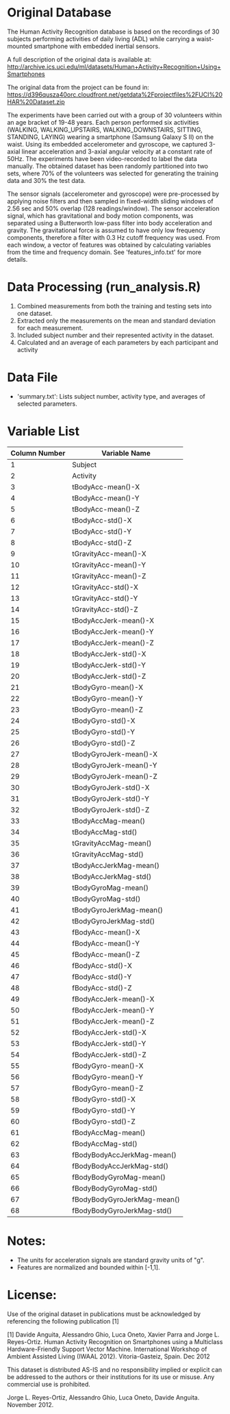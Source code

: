 Original Database
=============================================

The Human Activity Recognition database is based on the recordings of 30 subjects performing activities of daily living (ADL) while carrying a waist-mounted smartphone with embedded inertial sensors.


A full description of the original data is available at: 
http://archive.ics.uci.edu/ml/datasets/Human+Activity+Recognition+Using+Smartphones 

The original data from the project can be found in:
https://d396qusza40orc.cloudfront.net/getdata%2Fprojectfiles%2FUCI%20HAR%20Dataset.zip 

The experiments have been carried out with a group of 30 volunteers within an age bracket of 19-48 years. Each person performed six activities (WALKING, WALKING_UPSTAIRS, WALKING_DOWNSTAIRS, SITTING, STANDING, LAYING) wearing a smartphone (Samsung Galaxy S II) on the waist. Using its embedded accelerometer and gyroscope, we captured 3-axial linear acceleration and 3-axial angular velocity at a constant rate of 50Hz. The experiments have been video-recorded to label the data manually. The obtained dataset has been randomly partitioned into two sets, where 70% of the volunteers was selected for generating the training data and 30% the test data. 

The sensor signals (accelerometer and gyroscope) were pre-processed by applying noise filters and then sampled in fixed-width sliding windows of 2.56 sec and 50% overlap (128 readings/window). The sensor acceleration signal, which has gravitational and body motion components, was separated using a Butterworth low-pass filter into body acceleration and gravity. The gravitational force is assumed to have only low frequency components, therefore a filter with 0.3 Hz cutoff frequency was used. From each window, a vector of features was obtained by calculating variables from the time and frequency domain. See 'features_info.txt' for more details. 

Data Processing (run_analysis.R)
=========================================

1. Combined measurements from both the training and testing sets into one dataset. 
2. Extracted only the measurements on the mean and standard deviation for each measurement.
3. Included subject number and their represented activity in the dataset.
4. Calculated and an average of each parameters by each participant and activity 


Data File
=========================================

- 'summary.txt': Lists subject number, activity type, and averages of selected parameters.


Variable List
======================================

Column Number | Variable Name
--------------|-------------------
1|Subject
2|Activity
3|tBodyAcc-mean()-X
4|tBodyAcc-mean()-Y
5|tBodyAcc-mean()-Z
6|tBodyAcc-std()-X
7|tBodyAcc-std()-Y
8|tBodyAcc-std()-Z
9|tGravityAcc-mean()-X
10|tGravityAcc-mean()-Y
11|tGravityAcc-mean()-Z
12|tGravityAcc-std()-X
13|tGravityAcc-std()-Y
14|tGravityAcc-std()-Z
15|tBodyAccJerk-mean()-X
16|tBodyAccJerk-mean()-Y
17|tBodyAccJerk-mean()-Z
18|tBodyAccJerk-std()-X
19|tBodyAccJerk-std()-Y
20|tBodyAccJerk-std()-Z
21|tBodyGyro-mean()-X
22|tBodyGyro-mean()-Y
23|tBodyGyro-mean()-Z
24|tBodyGyro-std()-X
25|tBodyGyro-std()-Y
26|tBodyGyro-std()-Z
27|tBodyGyroJerk-mean()-X
28|tBodyGyroJerk-mean()-Y
29|tBodyGyroJerk-mean()-Z
30|tBodyGyroJerk-std()-X
31|tBodyGyroJerk-std()-Y
32|tBodyGyroJerk-std()-Z
33|tBodyAccMag-mean()
34|tBodyAccMag-std()
35|tGravityAccMag-mean()
36|tGravityAccMag-std()
37|tBodyAccJerkMag-mean()
38|tBodyAccJerkMag-std()
39|tBodyGyroMag-mean()
40|tBodyGyroMag-std()
41|tBodyGyroJerkMag-mean()
42|tBodyGyroJerkMag-std()
43|fBodyAcc-mean()-X
44|fBodyAcc-mean()-Y
45|fBodyAcc-mean()-Z
46|fBodyAcc-std()-X
47|fBodyAcc-std()-Y
48|fBodyAcc-std()-Z
49|fBodyAccJerk-mean()-X
50|fBodyAccJerk-mean()-Y
51|fBodyAccJerk-mean()-Z
52|fBodyAccJerk-std()-X
53|fBodyAccJerk-std()-Y
54|fBodyAccJerk-std()-Z
55|fBodyGyro-mean()-X
56|fBodyGyro-mean()-Y
57|fBodyGyro-mean()-Z
58|fBodyGyro-std()-X
59|fBodyGyro-std()-Y
60|fBodyGyro-std()-Z
61|fBodyAccMag-mean()
62|fBodyAccMag-std()
63|fBodyBodyAccJerkMag-mean()
64|fBodyBodyAccJerkMag-std()
65|fBodyBodyGyroMag-mean()
66|fBodyBodyGyroMag-std()
67|fBodyBodyGyroJerkMag-mean()
68|fBodyBodyGyroJerkMag-std()


Notes: 
======
- The units for acceleration signals are standard gravity units of "g".
- Features are normalized and bounded within [-1,1].



License:
========
Use of the original dataset in publications must be acknowledged by referencing the following publication [1] 

[1] Davide Anguita, Alessandro Ghio, Luca Oneto, Xavier Parra and Jorge L. Reyes-Ortiz. Human Activity Recognition on Smartphones using a Multiclass Hardware-Friendly Support Vector Machine. International Workshop of Ambient Assisted Living (IWAAL 2012). Vitoria-Gasteiz, Spain. Dec 2012

This dataset is distributed AS-IS and no responsibility implied or explicit can be addressed to the authors or their institutions for its use or misuse. Any commercial use is prohibited.

Jorge L. Reyes-Ortiz, Alessandro Ghio, Luca Oneto, Davide Anguita. November 2012.

